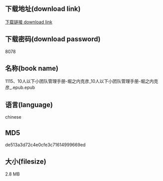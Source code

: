 ## 下载地址(download link)
[下载链接 download link](https://voluble-croquembouche-d321dc.netlify.app/?s=1115%E3%80%8110%E4%BA%BA%E4%BB%A5%E4%B8%8B%E5%B0%8F%E5%9B%A2%E9%98%9F%E7%AE%A1%E7%90%86%E6%89%8B%E5%86%8C-%E5%A0%80%E4%B9%8B%E5%86%85%E5%85%8B%E5%BD%A6_10%E4%BA%BA%E4%BB%A5%E4%B8%8B%E5%B0%8F%E5%9B%A2%E9%98%9F%E7%AE%A1%E7%90%86%E6%89%8B%E5%86%8C-%E5%A0%80%E4%B9%8B%E5%86%85%E5%85%8B%E5%BD%A6_.epub)

## 下载密码(download password)
8078

## 名称(book name)
1115、10人以下小团队管理手册-堀之内克彦_10人以下小团队管理手册-堀之内克彦_.epub.epub

## 语言(language)
chinese

## MD5
de513a3d72c4e0cfe3c71614999669ed

## 大小(filesize)
2.8 MB
